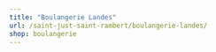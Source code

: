 ```yaml
---
title: "Boulangerie Landes"
url: /saint-just-saint-rambert/boulangerie-landes/
shop: boulangerie
---
```

